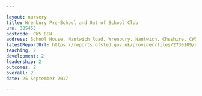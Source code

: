 ```yaml
---

layout: nursery
title: Wrenbury Pre-School and Out of School Club
urn: 305453
postcode: CW5 8EN
address: School House, Nantwich Road, Wrenbury, Nantwich, Cheshire, CW5 8EN
latestReportUrl: https://reports.ofsted.gov.uk/provider/files/2730109/urn/305453.pdf
teaching: 2
development: 2
leadership: 2
outcomes: 2
overall: 2
date: 25 September 2017

---
```

